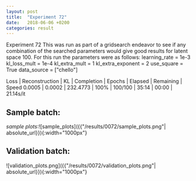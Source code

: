 ```yaml
---
layout: post
title:  "Experiment 72"
date:   2018-06-06 +0200
categories: result
---
```

Experiment 72
This was run as part of a gridsearch endeavor to see if any combination of the searched parameters would give good results for latent space 100.
For this run the parameters were as follows:
learning_rate = 1e-3
kl_loss_mult = 1e-4
kl_extra_mult = 1
kl_extra_exponent = 2
use_square = True
data_source = ["chello"]

Loss | Reconstruction | KL | Completion | Epochs | Elapsed | Remaining | Speed
0.0005 | 0.0002 | 232.4773 | 100% | 100/100 | 35:14 | 00:00 | 21.14s/it



## **Sample batch**:

_sample plots_:![sample_plots]({{"/results/0072/sample_plots.png"| absolute_url}}){:width="1000px"}

## **Validation batch**:

![validation_plots.png]({{"/results/0072/validation_plots.png"| absolute_url}}){:width="1000px"}
